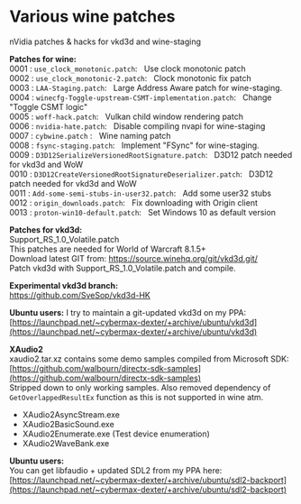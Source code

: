 # Various wine patches
nVidia patches &amp; hacks for vkd3d and wine-staging

**Patches for wine:**  
0001 : `use_clock_monotonic.patch`:&nbsp;&nbsp;	Use clock monotonic patch  
0002 : `use_clock_monotonic-2.patch`:&nbsp;&nbsp; Clock monotonic fix patch  
0003 : `LAA-Staging.patch`:&nbsp;&nbsp;	Large Address Aware patch for wine-staging.  
0004 : `winecfg-Toggle-upstream-CSMT-implementation.patch`:&nbsp;&nbsp; Change "Toggle CSMT logic"  
0005 : `woff-hack.patch`:&nbsp;&nbsp; Vulkan child window rendering patch  
0006 : `nvidia-hate.patch`:&nbsp;&nbsp; Disable compiling nvapi for wine-staging  
0007 : `cybwine.patch` :&nbsp;&nbsp; Wine naming patch  
0008 : `fsync-staging.patch`:&nbsp;&nbsp; Implement "FSync" for wine-staging.  
0009 : `D3D12SerializeVersionedRootSignature.patch`:&nbsp;&nbsp; D3D12 patch needed for vkd3d and WoW  
0010 : `D3D12CreateVersionedRootSignatureDeserializer.patch`:&nbsp;&nbsp; D3D12 patch needed for vkd3d and WoW  
0011 : `Add-some-semi-stubs-in-user32.patch`:&nbsp;&nbsp; Add some user32 stubs  
0012 : `origin_downloads.patch`:&nbsp;&nbsp; Fix downloading with Origin client  
0013 : `proton-win10-default.patch`:&nbsp;&nbsp; Set Windows 10 as default version  

**Patches for vkd3d:**  
Support_RS_1.0_Volatile.patch  
This patches are needed for World of Warcraft 8.1.5+  
Download latest GIT from: https://source.winehq.org/git/vkd3d.git/  
Patch vkd3d with Support_RS_1.0_Volatile.patch and compile.  

**Experimental vkd3d branch:**  
https://github.com/SveSop/vkd3d-HK  

**Ubuntu users:**
I try to maintain a git-updated vkd3d on my PPA: [https://launchpad.net/~cybermax-dexter/+archive/ubuntu/vkd3d](https://launchpad.net/~cybermax-dexter/+archive/ubuntu/vkd3d)  

**XAudio2**  
xaudio2.tar.xz contains some demo samples compiled from Microsoft SDK:  
[https://github.com/walbourn/directx-sdk-samples](https://github.com/walbourn/directx-sdk-samples)  
Stripped down to only working samples. Also removed dependency of `GetOverlappedResultEx` function as this is not supported in wine atm.  
 - XAudio2AsyncStream.exe  
 - XAudio2BasicSound.exe  
 - XAudio2Enumerate.exe (Test device enumeration)  
 - XAudio2WaveBank.exe  

**Ubuntu users:**  
You can get libfaudio + updated SDL2 from my PPA here: [https://launchpad.net/~cybermax-dexter/+archive/ubuntu/sdl2-backport](https://launchpad.net/~cybermax-dexter/+archive/ubuntu/sdl2-backport)  
